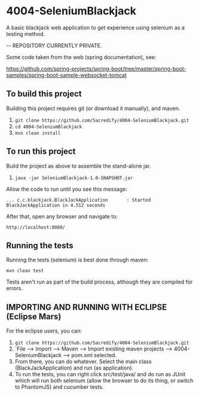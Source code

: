 # 4004-SeleniumBlackjack
A basic blackjack web application to get experience using selenium as a testing method.

-- REPOSITORY CURRENTLY PRIVATE.


Some code taken from the web (spring documentation), see:

https://github.com/spring-projects/spring-boot/tree/master/spring-boot-samples/spring-boot-sample-websocket-tomcat


To build this project
---------------------

Building this project requires git (or download it manually), and maven. 

  1. `git clone https://github.com/Sacredify/4004-SeleniumBlackjack.git`
  2. `cd 4004-SeleniumBlackjack`
  3. `mvn clean install`
  

To run this project
-------------------

Build the project as above to assemble the stand-alone jar.

  1. `java -jar SeleniumBlackjack-1.0-SNAPSHOT.jar`

Allow the code to run until you see this message:
  
  `... c.c.blackjack.BlackJackApplication       : Started BlackJackApplication in 4.512 seconds`
  
After that, open any browser and navigate to:

  `http://localhost:8080/`

Running the tests
-----------------

Running the tests (selenium) is best done through maven:

  `mvn clean test`
  
Tests aren't run as part of the build process, although they are compiled for errors.

IMPORTING AND RUNNING WITH ECLIPSE (Eclipse Mars)
----------------------

For the eclipse users, you can:

  1. `git clone https://github.com/Sacredify/4004-SeleniumBlackjack.git`
  2. `File --> Import --> Maven --> Import existing maven projects --> 4004-SeleniumBlackjack --> pom.xml selected.
  3. From there, you can do whatever. Select the main class (BlackJackApplication) and run (as application).
  4. To run the tests, you can right click src/test/java/ and do run as JUnit which will run both selenium (allow the browser to do its thing, or switch to PhantomJS) and cucumber tests. 
